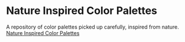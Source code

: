 # Nature Inspired Color Palettes
A repository of color palettes picked up carefully, inspired from nature.
[Nature Inspired Color Palettes](http://www.guyswhocode.com/palettes) 
